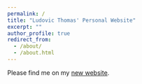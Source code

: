 ```yaml
---
permalink: /
title: "Ludovic Thomas' Personal Website"
excerpt: ""
author_profile: true
redirect_from: 
  - /about/
  - /about.html
---
```


Please find me on my [new website](https://members.loria.fr/LThomas/).
